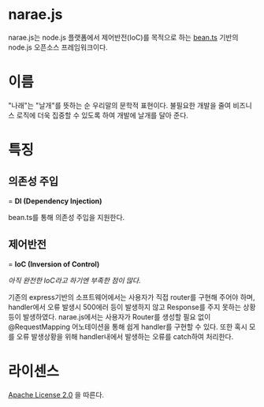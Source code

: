 # narae.js

narae.js는 node.js 플랫폼에서 제어반전(IoC)를 목적으로 하는 [bean.ts](https://github.com/jc-lab/bean.ts) 기반의 node.js 오픈소스 프레임워크이다.


# 이름

"나래"는 "날개"를 뜻하는 순 우리말의 문학적 표현이다. 불필요한 개발을 줄여 비즈니스 로직에 더욱 집중할 수 있도록 하여 개발에 날개를 달아 준다.

# 특징

## 의존성 주입

= **DI (Dependency Injection)**

bean.ts를 통해 의존성 주입을 지원한다.

## 제어반전

= **IoC (Inversion of Control)**

*아직 완전한 IoC라고 하기엔 부족한 점이 많다.*

기존의 express기반의 소프트웨어에서는 사용자가 직접 router를 구현해 주어야 하며, handler에서 오류 발생시 500에러 등이 발생하지 않고 Response를 주지 못하는 상황 등이 발생하였다.
narae.js에서는 사용자가 Router를 생성할 필요 없이 @RequestMapping 어노테이션을 통해 쉽게 handler를 구현할 수 있다.
또한 혹시 모를 오류 발생상황을 위해 handler내에서 발생하는 오류를 catch하여 처리한다.

# 라이센스

[Apache License 2.0](LICENSE) 을 따른다.

